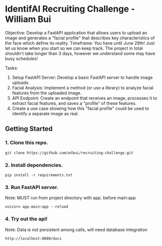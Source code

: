 # IdentifAI Recruiting Challenge - William Bui

Objective: Develop a FastAPI application that allows users to upload an image and generates a "facial profile" that describes key characteristics of the face which define its reality.
Timeframe: You have until June 29th! Just let us know when you start so we can keep track. The project in total shouldn't take longer than 3 days, however we understand some may have busy schedules!

Tasks:
1. Setup FastAPI Server: Develop a basic FastAPI server to handle image uploads.
2. Facial Analysis: Implement a method (or use a library) to analyze facial features from the uploaded image.
3. API Endpoint: Create an endpoint that receives an image, processes it to extract facial features, and saves a "profile" of these features.
4. Create a use case showing how this "facial profile" could be used to identify a separate image as real.

## Getting Started
### 1. Clone this repo. <br/>
```
git clone https://github.com/wtbui/recruiting-challenge.git
```
### 2. Install dependencies. <br/>
```
pip install -r requirements.txt
```
### 3. Run FastAPI server. 
Note: MUST run from project directory with app. before main:app<br/>
```
uvicorn app.main:app --reload
```
### 4. Try out the api! 
Note: Data is not persistent among calls, will need database integration <br/>
```
http://localhost:8000/docs
```



